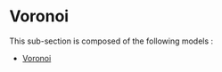 # Voronoi

This sub-section is composed of the following models :

* [Voronoi](references#VoronoiVoronoi)


